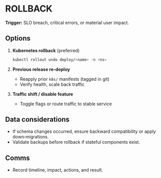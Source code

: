 # ROLLBACK

**Trigger:** SLO breach, critical errors, or material user impact.

## Options

1. **Kubernetes rollback** (preferred)
   ```bash
   kubectl rollout undo deploy/<name> -n <ns>
   ```

2. **Previous release re‑deploy**
   - Reapply prior `k8s/` manifests (tagged in git)
   - Verify health, scale back traffic

3. **Traffic shift / disable feature**
   - Toggle flags or route traffic to stable service

## Data considerations
- If schema changes occurred, ensure backward compatibility or apply down‑migrations.
- Validate backups before rollback if stateful components exist.

## Comms
- Record timeline, impact, actions, and result.
